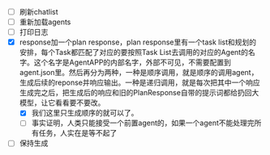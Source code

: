 - [ ] 刷新chatlist
- [ ] 重新加载agents
- [ ] 打印日志
- [x] response加一个plan response，plan response里有一个task list和规划的安排，每个Task都匹配了对应的要按照Task List去调用的对应的Agent的名字。这个名字是AgentAPP的内部名字，外部不可见，不需要配置到agent.json里。然后再分为两种，一种是顺序调用，就是顺序的调用agent，生成后续的reponse并响应输出。一种是递归调用，就是每次把其中一个响应生成完之后，把生成后的响应和旧的PlanResponse自带的提示词都给扔回大模型，让它看看要不要改。
  - [x] 我们这里只生成顺序的就可以了。
  - [ ] 事实证明，人类只能接受一个前置agent的，如果一个agent不能处理完所有任务，人实在是等不起了
- [ ] 保持生成